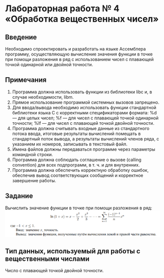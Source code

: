 # Лабораторная работа № 4 «Обработка вещественных чисел»

## Введение

Необходимо спроектировать и разработать на языке Ассемблера программу, осуществляющую
вычисление значения функции в точке при помощи разложения в ряд с использованием чисел с плавающей точкой одинарной или двойной точности.

## Примечания

1. Программа должна использовать функции из библиотеки libc и, в случае необходимости,
libm.
2. Прямое использование программой системных вызовов запрещено.
3. Для ввода/вывода необходимо использовать функции стандартной библиотеки языка C с корректными спецификаторами формата: %d — для целых чисел; %f — для чисел с плавающей
точкой одинарной точности; %lf — для чисел с плавающей точкой двойной точности.
4. Программа должна считывать входные данные из стандартного потока ввода, итоговые результаты вычислений помещать в стандартный поток вывода, а результаты вычислений членов ряда, с указанием их номеров, записывать в текстовый файл.
5. Имена файлов должны передаваться программе через параметры командной строки.
6. Программа должна соблюдать соглашение о вызове (calling convention) для всех подпрограмм,
в т. ч. и для внутренних.
7. Программа должна обеспечить корректную обработку ошибок, обеспечив вывод соответствующих сообщений и корректное завершение работы.

## Задание

Вычислить значение функции в точке при помощи разложения в ряд:
![task](task.png)

## Тип данных, используемый для работы с вещественными числами

Число с плавающей точкой двойной точности.


